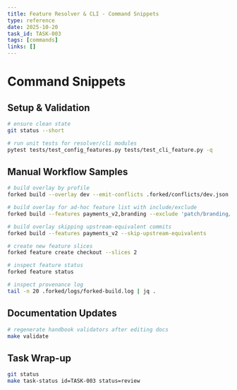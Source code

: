 ```yaml
---
title: Feature Resolver & CLI - Command Snippets
type: reference
date: 2025-10-20
task_id: TASK-003
tags: [commands]
links: []
---
```


# Command Snippets

## Setup & Validation
```bash
# ensure clean state
git status --short

# run unit tests for resolver/cli modules
pytest tests/test_config_features.py tests/test_cli_feature.py -q
```

## Manual Workflow Samples
```bash
# build overlay by profile
forked build --overlay dev --emit-conflicts .forked/conflicts/dev.json

# build overlay for ad-hoc feature list with include/exclude
forked build --features payments_v2,branding --exclude 'patch/branding/*'

# build overlay skipping upstream-equivalent commits
forked build --features payments_v2 --skip-upstream-equivalents

# create new feature slices
forked feature create checkout --slices 2

# inspect feature status
forked feature status

# inspect provenance log
tail -n 20 .forked/logs/forked-build.log | jq .
```

## Documentation Updates
```bash
# regenerate handbook validators after editing docs
make validate
```

## Task Wrap-up
```bash
git status
make task-status id=TASK-003 status=review
```

